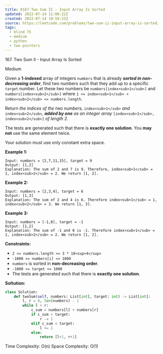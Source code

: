 ```yaml
---
title: 0167-Two Sum II - Input Array Is Sorted
updated: 2022-07-14 11:00:22Z
created: 2022-07-14 10:59:23Z
source: https://leetcode.com/problems/two-sum-ii-input-array-is-sorted/
tags:
  - blind 75
  - medium
  - python
  - two pointers
---
```


167\. Two Sum II - Input Array Is Sorted

Medium

Given a **1-indexed** array of integers `numbers` that is already ***sorted in non-decreasing order***, find two numbers such that they add up to a specific `target` number. Let these two numbers be `numbers[index<sub>1</sub>]` and `numbers[index<sub>2</sub>]` where `1 <= index<sub>1</sub> < index<sub>2</sub> <= numbers.length`.

Return *the indices of the two numbers,* `index<sub>1</sub>` *and* `index<sub>2</sub>`*, **added by one** as an integer array* `[index<sub>1</sub>, index<sub>2</sub>]` *of length 2.*

The tests are generated such that there is **exactly one solution**. You **may not** use the same element twice.

Your solution must use only constant extra space.

**Example 1:**

```
Input: numbers = [2,7,11,15], target = 9
Output: [1,2]
Explanation: The sum of 2 and 7 is 9. Therefore, index<sub>1</sub> = 1, index<sub>2</sub> = 2. We return [1, 2].

```

**Example 2:**

```
Input: numbers = [2,3,4], target = 6
Output: [1,3]
Explanation: The sum of 2 and 4 is 6. Therefore index<sub>1</sub> = 1, index<sub>2</sub> = 3. We return [1, 3].

```

**Example 3:**

```
Input: numbers = [-1,0], target = -1
Output: [1,2]
Explanation: The sum of -1 and 0 is -1. Therefore index<sub>1</sub> = 1, index<sub>2</sub> = 2. We return [1, 2].

```

**Constraints:**

- `2 <= numbers.length <= 3 * 10<sup>4</sup>`
- `-1000 <= numbers[i] <= 1000`
- `numbers` is sorted in **non-decreasing order**.
- `-1000 <= target <= 1000`
- The tests are generated such that there is **exactly one solution**.

**Soltution:**
```python
class Solution:
    def twoSum(self, numbers: List[int], target: int) -> List[int]:
        l, r = 0, len(numbers) - 1
        while l < r:
            c_sum = numbers[l] + numbers[r]
            if c_sum > target:
                r -= 1
            elif c_sum < target:
                l += 1
            else:
                return [l+1, r+1]
```
Time Complexity: O(n)
Space Complexity: O(1)